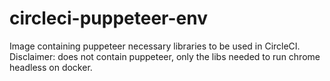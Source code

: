 # circleci-puppeteer-env
Image containing puppeteer necessary libraries to be used in CircleCI.
Disclaimer: does not contain puppeteer, only the libs needed to run chrome headless on docker.
